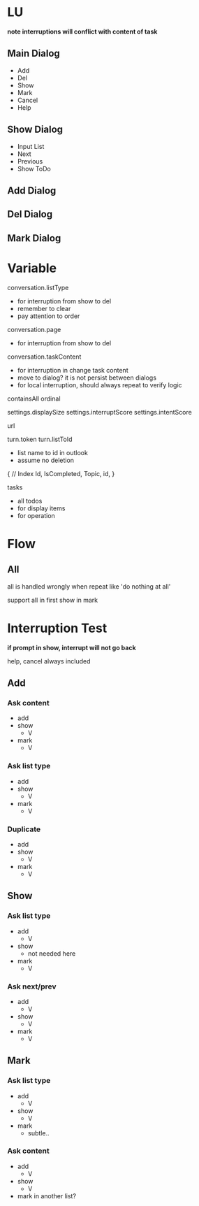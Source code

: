 # LU

**note interruptions will conflict with content of task**

## Main Dialog
- Add
- Del
- Show
- Mark
- Cancel
- Help

## Show Dialog
- Input List
- Next
- Previous
- Show ToDo

## Add Dialog
## Del Dialog
## Mark Dialog

# Variable
conversation.listType
- for interruption from show to del
- remember to clear
- pay attention to order

conversation.page
- for interruption from show to del

conversation.taskContent
- for interruption in change task content
- move to dialog? it is not persist between dialogs
- for local interruption, should always repeat to verify logic

containsAll
ordinal

settings.displaySize
settings.interruptScore
settings.intentScore

url

turn.token
turn.listToId
- list name to id in outlook
- assume no deletion

{
    // Index
    Id,
    IsCompleted,
    Topic,
    id,
}

tasks
- all
todos
- for display
items
- for operation

# Flow

## All

all is handled wrongly when repeat like 'do nothing at all'

support all in first show in mark

# Interruption Test

**if prompt in show, interrupt will not go back**

help, cancel always included

## Add
### Ask content
- add
- show
    - V
- mark
    - V

### Ask list type
- add
- show
    - V
- mark
    - V

### Duplicate
- add
- show
    - V
- mark
    - V

## Show
### Ask list type
- add
    - V
- show
    - not needed here
- mark
    - V

### Ask next/prev
- add
    - V
- show
    - V
- mark
    - V

## Mark
### Ask list type
- add
    - V
- show
    - V
- mark
    - subtle..

### Ask content
- add
    - V
- show
    - V
- mark in another list?

